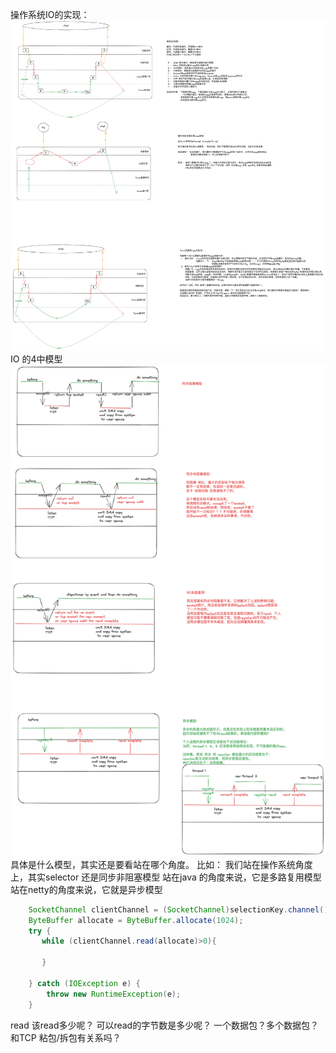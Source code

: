 操作系统IO的实现：
![](./resource/zero-copy.png)
IO 的4中模型
![](./resource/IO模型.png)
具体是什么模型，其实还是要看站在哪个角度。
比如：
 我们站在操作系统角度上，其实selector 还是同步非阻塞模型
 站在java 的角度来说，它是多路复用模型
 站在netty的角度来说，它就是异步模型

~~~java
    SocketChannel clientChannel = (SocketChannel)selectionKey.channel();
    ByteBuffer allocate = ByteBuffer.allocate(1024);
    try {
       while (clientChannel.read(allocate)>0){
            
       }
    
    } catch (IOException e) {
        throw new RuntimeException(e);
    }
~~~
read 该read多少呢？ 可以read的字节数是多少呢？ 一个数据包？多个数据包？ 和TCP 粘包/拆包有关系吗？
